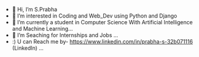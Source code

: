 - 👋 Hi, I’m S.Prabha
- 👀 I’m interested in Coding and Web_Dev using Python and Django
- 🌱 I’m currently a student in Computer Science With Artificial Intelligence and Machine Learning...
- 💞️ I’m Seaching for Internships and Jobs ...
- :) U can Reach me by- https://www.linkedin.com/in/prabha-s-32b071116  (LinkedIn) ...

<!---
Prabha-Rocks/Prabha-Rocks is a ✨ special ✨ repository because its `README.md` (this file) appears on your GitHub profile.
You can click the Preview link to take a look at your changes.
--->
